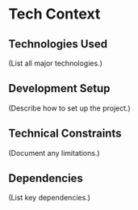 # Tech Context

## Technologies Used
(List all major technologies.)

## Development Setup
(Describe how to set up the project.)

## Technical Constraints
(Document any limitations.)

## Dependencies
(List key dependencies.) 